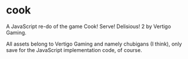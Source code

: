 # cook

A JavaScript re-do of the game Cook! Serve! Delisious! 2 by Vertigo Gaming.

All assets belong to Vertigo Gaming and namely chubigans (I think), 
only save for the JavaScript implementation code, of course.
